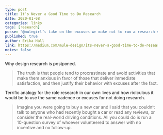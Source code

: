 ```yaml
---
type: post
title: It’s Never a Good Time to Do Research
date: 2020-01-08
categories: links
tags: [research]
posse: "@mulegirl’s take on the excuses we make not to run a research study and accepting the discomfort of asking questions."
published: true
author: Erika Hall
link: https://medium.com/mule-design/its-never-a-good-time-to-do-research-1ef719158980
notes: false
---
```


Why design research is postponed.

> The truth is that people tend to procrastinate and avoid activities that make them anxious in favor of those that deliver immediate satisfaction, and then justify their behavior with excuses after the fact.

Terrific analogy for the role research in our own lives and how ridiculous it would be to use the same cadence or excuses for not doing research.

> Imagine you were going to buy a new car and I said that you couldn’t talk to anyone who had recently bought a car or read any reviews, or consider the real-world driving conditions. All you could do is run a 10-question survey of whoever volunteered to answer with no incentive and no follow-up.
